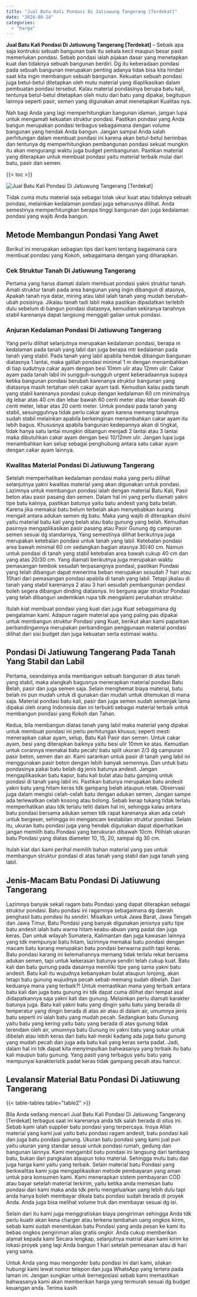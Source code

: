 ```yaml
---
title: "Jual Batu Kali Pondasi Di Jatiuwung Tangerang [Terdekat]"
date: "2024-08-24"
categories: 
  - "harga"
---
```


**Jual Batu Kali Pondasi Di Jatiuwung Tangerang \[Terdekat\]** – Sebaik apa saja kontruksi sebuah bangunan baik itu sekala kecil maupun besar pasti memerlukan pondasi. Sebab pondasi ialah pijakan dasar yang menetapkan kuat dan tidaknya sebuah bangunan berdiri. Dg itu keberadaan pondasi pada sebuah bangunan merupakan penting adanya tidak bisa kita hindari saat kita ingin membangun sebuah bangunan. Kekuatan sebuah pondasi juga betul-betul ditetapkan oleh mutu material yang diaplikasikan dalam pembuatan pondasi tersebut. Kalau material pondasinya berupa batu kali, tentunya betul-betul ditetapkan oleh mutu dari batu yang dipakai, begitupun lainnya seperti pasir, semen yang digunakan amat menetapkan Kualitas nya.

Nah bagi Anda yang lagi memperhitungkan bangunan idaman, jangan lupa untuk mengamati kekuatan struktur pondasi. Pastikan pondasi yang Anda bangun merupakan pondasi terbagus sebagaimana dengan volume bangunan yang hendak Anda bangun. Jangan sampai Anda salah perhitungan dalam membuat pondasi ini karena akan betul-betul berimbas dan tentunya dg memperhitungkan pembangunan pondasi sekuat mungkin itu akan mengurangi waktu juga budget pembangunan. Pastikan material yang diterapkan untuk membuat pondasi yaitu material terbaik mulai dari batu, pasir dan semen.

{{< toc >}}

![Jual Batu Kali Pondasi Di Jatiuwung Tangerang [Terdekat]](/images/jual-batu-kali-24.png)

Tidak cuma mutu material saja sebagai tolak ukur kuat atau tidaknya sebuah pondasi, melainkan kedalaman pondasi juga seharusnya dilihat. Anda semestinya memperhitungkan berapa tinggi bangunan dan juga kedalaman pondasi yang wajib Anda bangun.

## Metode Membangun Pondasi Yang Awet

Berikut ini merupakan sebagian tips dari kami tentang bagaimana cara membuat pondasi yang Kokoh, sebagaimana dengan yang diharapkan.

### Cek Struktur Tanah Di Jatiuwung Tangerang

Pertama yang harus diamati dalam membuat pondasi yakni struktur tanah. Amati struktur tanah pada area bangunan yang ingin dibangun di atasnya, Apakah tanah nya datar, miring atau labil ialah tanah yang mudah berubah-ubah posisinya. Jikalau tanah tadi labil maka pastikan dipadatkan terlebih dulu sebelum di bangun pondasi diatasnya, kemudian sekiranya tanahnya stabil karenanya dapat langsung menggali galian untuk pondasi.

### Anjuran Kedalaman Pondasi Di Jatiuwung Tangerang

Yang perlu dilihat selanjutnya merupakan kedalaman pondasi, berapa m kedalaman pada tanah yang labil dan juga berapa mtr kedalaman pada tanah yang stabil. Pada tanah yang labil apabila hendak dibangun bangunan diatasnya 1 lantai, maka galilah pondasi minimal 1 m dengan menambahkan di tiap sudutnya cakar ayam dengan besi 10mm ulir atau 12mm ulir. Cakar ayam pada tanah labil ini sungguh-sungguh urgent keberadaannya supaya ketika bangunan pondasi berubah karenanya struktur bangunan yang diatasnya masih tertahan oleh cakar ayam tadi. Kemudian kalau pada tanah yang stabil karenanya pondasi cukup dengan kedalaman 60 cm minimalnya dg lebar atas 40 cm dan lebar bawah 60 centi meter atau lebar bawah 40 centi meter, lebar atas 20 centi meter. Untuk pondasi pada tanah yang stabil, sesungguhnya tidak perlu cakar ayam karena memang tanahnya sudah stabil melainkan apabila berkeinginan menambahkan cakar ayam itu lebih bagus. Khususnya apabila bangunan kedepannya akan di tingkat, tidak hanya satu lantai mungkin dibangun menjadi 2 lantai atau 3 lantai maka dibutuhkan cakar ayam dengan besi 10/12mm ulir. Jangan lupa juga menambahkan kan selup sebagai penghubung antara satu cakar ayam dengan cakar ayam lainnya.

### Kwalitas Material Pondasi Di Jatiuwung Tangerang

Setelah memperhatikan kedalaman pondasi maka yang perlu dilihat selanjutnya yakni kwalitas material yang akan digunakan untuk pondasi. Lazimnya untuk membangun pondasi ialah dengan material Batu Kali, Pasir beton atau pasir pasang dan semen. Dalam hal ini yang perlu diamati yakni tipe batu kalinya, pastikan batunya yaitu batu andesit yang batu belah. Karena jika memakai batu belum terbelah akan menyebabkan kurang mengait antara adukan semen dg batu. Maka yang wajib di diterapkan disini yaitu material batu kali yang belah atau batu gunung yang belah. Kemudian pasirnya mengaplikasikan pasir pasang atau Pasir Gunung dg campuran semen sesuai dg standarnya, Yang semestinya dilihat berikutnya juga merupakan ketebalan pondasi untuk tanah yang labil. Ketebalan pondasi area bawah minimal 60 cm sedangkan bagian atasnya 30/40 cm. Namun untuk pondasi di tanah yang stabil ketebalan area bawah cukup 40 cm dan yang atas 20/30 cm. Yang diamati berikutnya juga merupakan waktu pemasangan tembok sesudah terpasangnya pondasi, pastikan Pondasi yang telah dibangun dapat menerima beban merupakan sesudah 7 hari atau 10hari dari pemasangan pondasi apabila di tanah yang labil. Tetapi jikalau di tanah yang stabil karenanya 2 atau 3 hari sesudah pembangunan pondasi boleh segera dibangun dinding diatasnya. Ini berguna agar struktur Pondasi yang telah dibangun sedemikian rupa tdk mengalami perubahan struktur.

Itulah kiat membuat pondasi yang kuat dan juga Kuat sebagaimana dg pengalaman kami. Adapun ragam material apa yang paling pas dipakai untuk membangun struktur Pondasi yang Kuat, berikut akan kami paparkan perbandingannya merupakan perbandingan penggunaan material pondasi dilihat dari sisi budget dan juga kekuatan serta estimasi waktu.

## Pondasi Di Jatiuwung Tangerang Pada Tanah Yang Stabil dan Labil

Pertama, seandainya anda membangun sebuah bangunan di atas tanah yang stabil, maka alangkah bagusnya menerapkan material pondasi Batu Belah, pasir dan juga semen saja. Selain menghemat biaya material, batu belah ini pun mudah untuk di gunakan dan mudah untuk ditemukan di mana saja. Material pondasi batu kali, pasir dan juga semen sudah semenjak lama dipakai oleh orang Indonesia dan ini terbukti sebagai material terbaik untuk membangun pondasi yang Kokoh dan Tahan.

Kedua, bila membangun diatas tanah yang labil maka material yang dipakai untuk membuat pondasi ini perlu perhitungan khusus; seperti mesti menerapkan cakar ayam, selup, Batu Kali Pasir dan semen. Untuk cakar ayam, besi yang diterapkan baiknya yaitu besi ulir 10mm ke atas. Kemudian untuk corannya memakai batu pecah/ batu split ukuran 2/3 dg campuran pasir beton, semen dan air. Kami sarankan untuk pasir di tanah yang labil ini menggunakan pasir beton dengan lebih banyak semennya. Dan untuk batu pondasinya pakai batu belah dg jenis batunya andesit. Jangan mengaplikasikan batu kapur, batu kali bulat atau batu gamping untuk pondasi di tanah yang labil ini. Pastikan batunya merupakan batu andesit yakni batu yang hitam keras tdk gampang belah ataupun retak. Observasi juga dalam mengisi celah-celah batu dengan adukan semen, Jangan sampe ada terlewatkan celah kosong atau bolong. Sebab kerap tukang tidak terlalu memperhatikan atau tdk terlalu teliti dalam hal ini, sehingga kalau antara batu pondasi bersama adukan semen tdk rapat karenanya akan ada celah untuk bergeser, sehingga ini mengancam kestabilan struktur pondasi. Selain itu, ukuran batu pondasi juga yang hendak digunakan dapat diperhatikan jangan memilih batu Pondasi yang berukuran dibawah 10cm. Pilihlah ukuran batu Pondasi yang diatas diameter 10, 15, 20, sampai dg 30 cm.

Itulah kiat dari kami perihal memilih bahan material yang pas untuk membangun struktur pondasi di atas tanah yang stabil dan juga tanah yang labil.

## Jenis-Macam Batu Pondasi Di Jatiuwung Tangerang

Lazimnya banyak sekali ragam batu Pondasi yang dapat diterapkan sebagai struktur pondasi. Batu pondasi ini ragamnya sebagaimana dg daerah penghasil batu pondasi itu sendiri. Misalkan untuk Jawa Barat, Jawa Tengah dan Jawa Timur, Batu Pondasi yang banyak digunakan jenisnya yaitu tipe batu andesit ialah batu warna hitam keabu-abuan yang padat dan juga keras. Dan untuk wilayah Sumatera, Kalimantan dan juga kawasan lainnya yang tdk mempunyai batu hitam, lazimnya memakai batu pondasi dengan macam batu karang merupakan batu pondasi berwarna putih tapi keras. Batu pondasi karang ini kelemahannya memang tidak terlalu rekat bersama adukan semen, tapi untuk kekerasan batunya sendiri telah cukup kuat. Batu kali dan batu gunung pada dasarnya memiliki tipe yang sama yakni batu andesit. Batu kali itu wujudnya kebanyakan bulat ataupun lonjong, akan tetapi batu gunung wujudnya pecah sebab memang sudah dibelah. Dari keduanya mana yang terbaik?! Untuk memastikan mana yang terbaik antara batu kali dan juga batu gunung ini tdk dapat cuma dilihat dari tempat asal didapatkannya saja yakni kali dan gunung. Melainkan perlu diamati karakter batunya juga. Batu kali yakni batu yang dingin yaitu batu yang berada di temperatur yang dingin berada di atas air atau di dalam air, umumnya jenis batu seperti ini ialah batu yang mudah pecah. Sedangkan batu Gunung yaitu batu yang kering yaitu batu yang berada di atas gunung tidak terendam oleh air, umumnya batu Gunung ini yakni batu yang sukar untuk dibelah atau lebih keras dari batu kali meski kadang ada juga batu gunung yang mudah pecah dan juga ada batu kali yang keras serta padat. Jadi, dalam hal ini tdk dapat kita menyimpulkan bahwasanya yang terbaik itu batu kali maupun batu gunung. Yang pasti yang terbagus yaitu batu yang mempunyai karakteristik padat keras tidak gampang pecah atau hancur.

## Levalansir Material Batu Pondasi Di Jatiuwung Tangerang

{{< table-tables table="table2" >}}

Bila Anda sedang mencari Jual Batu Kali Pondasi Di Jatiuwung Tangerang \[Terdekat\] terbagus saat ini karenanya anda tdk salah berada di situs ini. Sebab kami ialah supplier batu pondasi yang terpercaya. Insya Allah material yang kami jual yaitu batu pondasi ragam andesit, batu pondasi kali dan juga batu pondasi gunung. Ukuran batu pondasi yang kami jual pun yaitu ukuran yang standar sesuai untuk pondasi rumah, gedung dan bangunan lainnya. Kami mengambil batu pondasi ini langsung dari tambang batu, bukan dari pangkalan ataupun toko material. Sehingga mutu batu dan juga harga kami yaitu yang terbaik. Selain material batu Pondasi yang berkwalitas kami juga mengaplikasikan metode pembayaran yang aman untuk para konsumen kami. Kami menerapkan sistem pembayaran COD atau bayar setelah material terkirim, yaitu ketika anda memesan batu pondasi dari kami maka anda tdk perlu mengeluarkan uang lebih dulu tapi anda hanya boleh membayar dikala batu pondasi sudah berada di proyek Anda. Anda juga bisa melihat volume truk dan membayar sesuai dg isi.

Selain dari itu kami juga menggratiskan biaya pengiriman sehingga Anda tdk perlu kuatir akan kena charger atau terkena tambahan uang ongkos kirim, sebab kami sudah menentukan batu Pondasi yang anda pesan ke kami itu bebas ongkos pengiriman alias gratis ongkir. Anda cukup memberikan alamat kepada kami Secara lengkap, selanjutnya matrial akan kami kirim ke lokasi proyek yang lagi Anda bangun 1 hari setelah pemesanan atau di hari yang sama.

Untuk Anda yang mau mengorder batu pondasi ini dari kami, silakan hubungi kami lewat nomor telepon dan juga WhatsApp yang tertera pada laman ini. Jangan sungkan untuk bernegosiasi sebab kami memastikan bahwasanya kami akan memberikan harga yang termurah sesuai dg budget keuangan anda. Terima kasih
